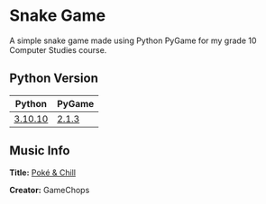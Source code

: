 # Snake Game
A simple snake game made using Python PyGame for my grade 10 Computer Studies course.

## Python Version
| **Python** | **PyGame** |
|-| --- |
| [3.10.10](https://www.python.org/downloads/release/python-31010/) | [2.1.3](https://github.com/pygame/pygame/releases/tag/2.1.3) |

## Music Info
**Title:** [Poké & Chill](https://www.youtube.com/watch?v=2DVpys50LVE)

**Creator:** GameChops
